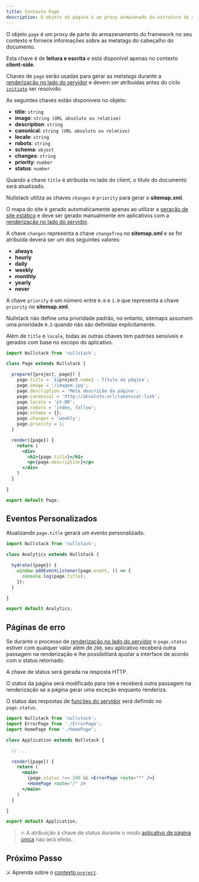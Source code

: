 ```yaml
---
title: Contexto Page
description: O objeto da página é um proxy armazenado da estrutura de seu contexto e fornece informações sobre as metatags do cabeçalho do documento
---
```


O objeto `page` é um proxy de parte do armazenamento do framework no seu contexto e fornece informações sobre as metatags do cabeçalho do documento.

Esta chave é de **leitura e escrita** e está disponível apenas no contexto **client-side**.

Chaves de `page` serão usadas para gerar as metatags durante a [renderização no lado do servidor](/pt-br/renderizando-no-servidor) e devem ser atribuídas antes do ciclo [`initiate`](/pt-br/ciclo-de-vida-full-stack) ser resolvido.

As seguintes chaves estão disponíveis no objeto:

- **title**: `string`
- **image**: `string (URL absoluto ou relativo)`
- **description**: `string`
- **canonical**: `string (URL absoluto ou relativo)`
- **locale**: `string`
- **robots**: `string`
- **schema**: `object`
- **changes**: `string`
- **priority**: `number`
- **status**: `number`

Quando a chave `title` é atribuída no lado do client, o título do documento será atualizado.

Nullstack utiliza as chaves `changes` e `priority` para gerar o **sitemap.xml**.

O mapa do site é gerado automaticamente apenas ao utilizar a [geração de site estático](/pt-br/geracao-de-sites-estaticos) e deve ser gerado manualmente em aplicativos com a [renderização no lado do servidor](/pt-br/renderizando-no-servidor).

A chave `changes` representa a chave `changefreq` no **sitemap.xml** e se for atribuída deverá ser um dos seguintes valores:

- **always**
- **hourly**
- **daily**
- **weekly**
- **monthly**
- **yearly**
- **never**

A chave `priority` é um número entre `0.0` e `1.0` que representa a chave `priority` no **sitemap.xml**.

Nullstack não define uma prioridade padrão, no entanto, sitemaps assumem uma prioridade `0.5` quando não são definidas explicitamente.

Além de `title` e `locale`, todas as outras chaves tem padrões sensíveis e gerados com base no escopo do aplicativo.

```jsx
import Nullstack from 'nullstack';

class Page extends Nullstack {

  prepare({project, page}) {
    page.title = `${project.name} - Título da página`;
    page.image = '/imagem.jpg';
    page.description = 'Meta descrição da página';
    page.canonical = 'http://absoluto.url/canonical-link';
    page.locale = 'pt-BR';
    page.robots = 'index, follow';
    page.schema = {};
    page.changes = 'weekly';
    page.priority = 1;
  }

  render({page}) {
    return (
      <div>
        <h1>{page.title}</h1>
        <p>{page.description}</p>
      </div>
    )
  }

}

export default Page;
```

## Eventos Personalizados

Atualizando `page.title` gerará um evento personalizado.

```jsx
import Nullstack from 'nullstack';

class Analytics extends Nullstack {

  hydrate({page}) {
    window.addEventListener(page.event, () => {
      console.log(page.title);
    });
  }

}

export default Analytics;
```

## Páginas de erro

Se durante o processo de [renderização no lado do servidor](/pt-br/renderizando-no-servidor) o `page.status` estiver com qualquer valor além de `200`, seu aplicativo receberá outra passagem na renderização e lhe possibilitará ajustar a interface de acordo com o status retornado.

A chave de status será gerada na resposta HTTP.

O status da página será modificado para `500` e receberá outra passagem na renderização se a página gerar uma exceção enquanto renderiza.

O status das respostas de [funções do servidor](/pt-br/funcoes-de-servidor) será definido no `page.status`.

```jsx
import Nullstack from 'nullstack';
import ErrorPage from './ErrorPage';
import HomePage from './HomePage';

class Application extends Nullstack {

  // ...

  render({page}) {
    return (
      <main>
        {page.status !== 200 && <ErrorPage route="*" />}
        <HomePage route="/" />
      </main>
    )
  }

}

export default Application;
```

> 🔥 A atribuição à chave de status durante o modo [aplicativo de página única](/pt-br/ciclo-de-vida-full-stack) não terá efeito.

## Próximo Passo

⚔ Aprenda sobre o [contexto `project`](/pt-br/contexto-project).